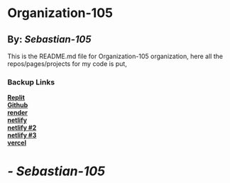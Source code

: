 # Organization-105
## By: ***Sebastian-105***
This is the README.md file for Organization-105 organization, here all the repos/pages/projects for my code is put,
### **Backup Links**
**[Replit](https://sebastian105.repl.co)**<br>
**[Github](https://sebastian-105.github.io)**<br>
**[render](https://sebastian-105.onrender.com)**<br>
**[netlify](https://sebastian-105.netlify.app)**<br>
**[netlify #2](https://main--sebastian-105.netlify.app/)**<br>
**[netlify #3](https://63dc30cda6465646e3231c47--sebastian105.netlify.app/)**<br>
**[vercel](https://sebastian-105.vercel.app/)**<br>
# ***- Sebastian-105***
